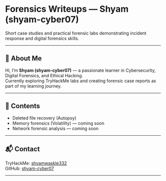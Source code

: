 # Forensics Writeups — Shyam (shyam-cyber07)

Short case studies and practical forensic labs demonstrating incident response and digital forensics skills.

---

## 🧠 About Me
Hi, I’m **Shyam (shyam-cyber07)** — a passionate learner in Cybersecurity, Digital Forensics, and Ethical Hacking.  
Currently exploring TryHackMe labs and creating forensic case reports as part of my learning journey.

---

## 📂 Contents
- Deleted file recovery (Autopsy)
- Memory forensics (Volatility) — coming soon
- Network forensic analysis — coming soon

---

## 📬 Contact
TryHackMe: [shyamwaskle332](https://tryhackme.com/p/shyamwaskle332)  
GitHub: [shyam-cyber07](https://github.com/shyam-cyber07)

---
